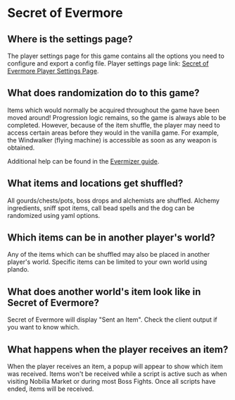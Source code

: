 # Secret of Evermore

## Where is the settings page?
The player settings page for this game contains all the options you need to configure and export a config file. Player settings page link: [Secret of Evermore Player Settings Page](../player-settings).

## What does randomization do to this game?
Items which would normally be acquired throughout the game have been moved around! Progression logic remains, so the game is always able to be completed. However, because of the item shuffle, the player may need to access certain areas before they would in the vanilla game. For example, the Windwalker (flying machine) is accessible as soon as any weapon is obtained.

Additional help can be found in the [Evermizer guide](https://github.com/black-sliver/evermizer/blob/master/guide.md).

## What items and locations get shuffled?
All gourds/chests/pots, boss drops and alchemists are shuffled. Alchemy ingredients, sniff spot items, call bead spells and the dog can be randomized using yaml options.

## Which items can be in another player's world?
Any of the items which can be shuffled may also be placed in another player's world. Specific items can be limited to your own world using plando.

## What does another world's item look like in Secret of Evermore?
Secret of Evermore will display "Sent an Item". Check the client output if you want to know which.

## What happens when the player receives an item?
When the player receives an item, a popup will appear to show which item was received. Items won't be received while a script is active such as when visiting Nobilia Market or during most Boss Fights. Once all scripts have ended, items will be received.
